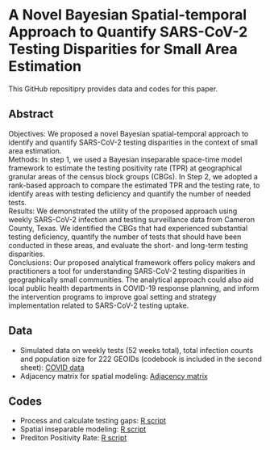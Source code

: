 # A Novel Bayesian Spatial-temporal Approach to Quantify SARS-CoV-2 Testing Disparities for Small Area Estimation
This GitHub repositipry provides data and codes for this paper.       

## Abstract
Objectives: We proposed a novel Bayesian spatial-temporal approach to identify and quantify SARS-CoV-2 testing disparities in the context of small area estimation.         
Methods: In step 1, we used a Bayesian inseparable space-time model framework to estimate the testing positivity rate (TPR) at geographical granular areas of the census block groups (CBGs). In Step 2, we adopted a rank-based approach to compare the estimated TPR and the testing rate, to identify areas with testing deficiency and quantify the number of needed tests.       
Results: We demonstrated the utility of the proposed approach using weekly SARS-CoV-2 infection and testing surveillance data from Cameron County, Texas. We identified the CBGs that had experienced substantial testing deficiency, quantify the number of tests that should have been conducted in these areas, and evaluate the short- and long-term testing disparities.        
Conclusions: Our proposed analytical framework offers policy makers and practitioners a tool for understanding SARS-CoV-2 testing disparities in geographically small communities. The analytical approach could also aid local public health departments in COVID-19 response planning, and inform the intervention programs to improve goal setting and strategy implementation related to SARS-CoV-2 testing uptake.       

## Data
- Simulated data on weekly tests (52 weeks total), total infection counts and population size for 222 GEOIDs (codebook is included in the second sheet): [COVID data](Data/weekly_data.xlsx)         
- Adjacency matrix for spatial modeling: [Adjacency matrix](Data/adjacency_matrix.adj)

## Codes
- Process and calculate testing gaps: [R script](01_TestingGap.R)
- Spatial inseparable modeling: [R script](02_SpatialSepModel.R)
- Prediton Positivity Rate: [R script](03_Predition.R)
